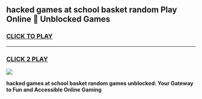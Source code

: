 
## hacked games at school basket random Play Online 👋 Unblocked Games
<h3>
<a href="https://news.freeplayer.one?title=hacked_games_at_school_basket_random&ref=17GH">CLICK TO PLAY</a></h3>
<hr>

<h3>
<a href="https://news.freeplayer.one?title=hacked_games_at_school_basket_random&ref=17GH">CLICK 2 PLAY</a>
  
</h3>

<a href="https://news.freeplayer.one?title=hacked_games_at_school_basket_random&ref=17GH/"><img src="https://clearcache.store/games.png"></a>


**hacked games at school basket random games unblocked: Your Gateway to Fun and Accessible Online Gaming**
